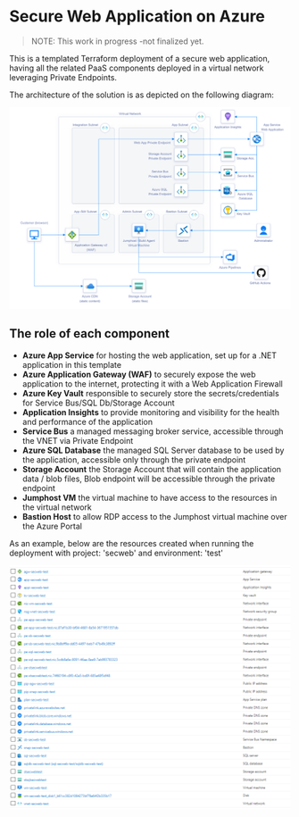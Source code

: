 # Secure Web Application on Azure

> NOTE: This work in progress -not finalized yet.

This is a templated Terraform deployment of a secure web application, having all the related PaaS components deployed in a virtual network leveraging Private Endpoints.

The architecture of the solution is as depicted on the following diagram:

![Artitectural Diagram](./assets/azure-diagram.png?raw=true)

## The role of each component
* **Azure App Service** for hosting the web application, set up for a .NET application in this template
* **Azure Application Gateway (WAF)** to securely expose the web application to the internet, protecting it with a Web Application Firewall
* **Azure Key Vault** responsible to securely store the secrets/credentials for Service Bus/SQL Db/Storage Account
* **Application Insights** to provide monitoring and visibility for the health and performance of the application
* **Service Bus** a managed messaging broker service, accessible through the VNET via Private Endpoint
* **Azure SQL Database** the managed SQL Server database to be used by the application, accessible only through the private endpoint
* **Storage Account** the Storage Account that will contain the application data / blob files, Blob endpoint will be accessible through the private endpoint
* **Jumphost VM** the virtual machine to have access to the resources in the virtual network
* **Bastion Host** to allow RDP access to the Jumphost virtual machine over the Azure Portal

As an example, below are the resources created when running the deployment with project: 'secweb' and environment: 'test'

![Azure Resources](./assets/azure-resources.png?raw=true)